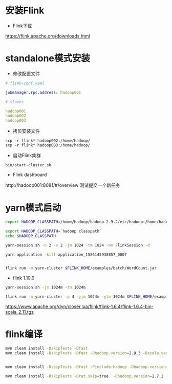 # 安装Flink

* Flink下载

https://flink.apache.org/downloads.html



# standalone模式安装

* 修改配置文件

```yaml
# flink-conf.yaml

jobmanager.rpc.address: hadoop001

```

```yaml
# slaves

hadoop001
hadoop002
hadoop003
```

* 拷贝安装文件
```
scp -r flink* hadoop002:/home/hadoop/
scp -r flink* hadoop003:/home/hadoop/
```

* 启动Flink集群

```shell
bin/start-cluster.sh
```

* Flink dashboard

http://hadoop001:8081/#/overview
测试提交一个新任务



# yarn模式启动
```sh
export HADOOP_CLASSPATH=/home/hadoop/hadoop-2.9.2/etc/hadoop:/home/hadoop/hadoop-2.9.2/share/hadoop/common/lib/*:/home/hadoop/hadoop-2.9.2/share/hadoop/common/*:/home/hadoop/hadoop-2.9.2/share/hadoop/hdfs:/home/hadoop/hadoop-2.9.2/share/hadoop/hdfs/lib/*:/home/hadoop/hadoop-2.9.2/share/hadoop/hdfs/*:/home/hadoop/hadoop-2.9.2/share/hadoop/yarn:/home/hadoop/hadoop-2.9.2/share/hadoop/yarn/lib/*:/home/hadoop/hadoop-2.9.2/share/hadoop/yarn/*:/home/hadoop/hadoop-2.9.2/share/hadoop/mapreduce/lib/*:/home/hadoop/hadoop-2.9.2/share/hadoop/mapreduce/*:/home/hadoop/hadoop-2.9.2/contrib/capacity-scheduler/*.jar

export HADOOP_CLASSPATH=`hadoop classpath`
echo $HADOOP_CLASSPATH

yarn-session.sh -n 2 -s 2 -jm 1024 -tm 1024 -nm FlinkSession -d

yarn application -kill application_1586145938857_0007


flink run -m yarn-cluster $FLINK_HOME/examples/batch/WordCount.jar
```

* flink 1.10.0
```sh
yarn-session.sh -jm 1024m -tm 1024m

flink run -m yarn-cluster -p 4 -yjm 1024m -ytm 1024m $FLINK_HOME/examples/batch/WordCount.jar
```




https://www.apache.org/dyn/closer.lua/flink/flink-1.6.4/flink-1.6.4-bin-scala_2.11.tgz



# flink编译

```sh
mvn clean install -DskipTests -Dfast
mvn clean install -DskipTests -Dfast -Dhadoop.version=2.8.3 -Dscala.version=2.11.12


mvn clean install -DskipTests -Dfast -Pinclude-hadoop -Dhadoop.version=2.8.3 -Dscala.version=2.11.12

mvn clean install -DskipTests -Drat.skip=true  -Dhadoop.version=2.7.2 -Dscala-2.12
```




